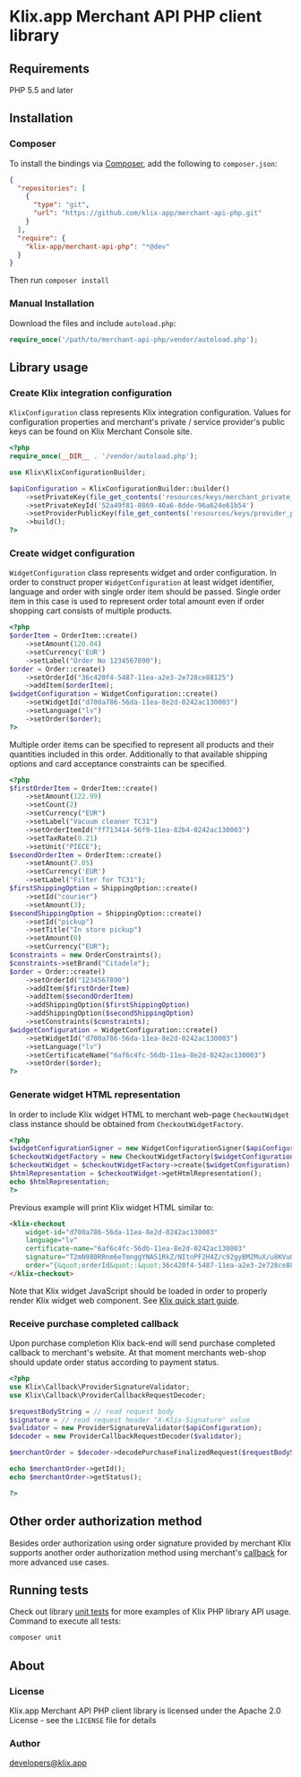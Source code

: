 # Klix.app Merchant API PHP client library

## Requirements

PHP 5.5 and later

## Installation

### Composer

To install the bindings via [Composer](http://getcomposer.org/), add the following to `composer.json`:

```json
{
  "repositories": [
    {
      "type": "git",
      "url": "https://github.com/klix-app/merchant-api-php.git"
    }
  ],
  "require": {
    "klix-app/merchant-api-php": "*@dev"
  }
}
```

Then run `composer install`

### Manual Installation

Download the files and include `autoload.php`:

```php
require_once('/path/to/merchant-api-php/vendor/autoload.php');
```

## Library usage

### Create Klix integration configuration

`KlixConfiguration` class represents Klix integration configuration. Values for configuration properties and merchant's private / service provider's public keys can be found on Klix Merchant Console site.

```php
<?php
require_once(__DIR__ . '/vendor/autoload.php');

use Klix\KlixConfigurationBuilder;

$apiConfiguration = KlixConfigurationBuilder::builder()
    ->setPrivateKey(file_get_contents('resources/keys/merchant_private_key.pem'))
    ->setPrivateKeyId('52a49f81-0869-40a6-8dde-96a624e61b54')
    ->setProviderPublicKey(file_get_contents('resources/keys/provider_public_key.pem'))
    ->build();
?>
```

### Create widget configuration

`WidgetConfiguration` class represents widget and order configuration. 
In order to construct proper `WidgetConfiguration` at least widget identifier, language and order with single order item should be passed.
Single order item in this case is used to represent order total amount even if order shopping cart consists of multiple products.

```php
<?php
$orderItem = OrderItem::create()
    ->setAmount(120.04)
    ->setCurrency('EUR')
    ->setLabel("Order No 1234567890");
$order = Order::create()
    ->setOrderId("36c420f4-5487-11ea-a2e3-2e728ce88125")
    ->addItem($orderItem);
$widgetConfiguration = WidgetConfiguration::create()
    ->setWidgetId("d700a786-56da-11ea-8e2d-0242ac130003")
    ->setLanguage("lv")
    ->setOrder($order);
?>
```

Multiple order items can be specified to represent all products and their quantities included in this order.
Additionally to that available shipping options and card acceptance constraints can be specified.  

```php
<?php
$firstOrderItem = OrderItem::create()
    ->setAmount(122.99)
    ->setCount(2)
    ->setCurrency("EUR")
    ->setLabel("Vacuum cleaner TC31")
    ->setOrderItemId("ff713414-56f9-11ea-82b4-0242ac130003")
    ->setTaxRate(0.21)
    ->setUnit("PIECE");
$secondOrderItem = OrderItem::create()
    ->setAmount(7.05)
    ->setCurrency('EUR')
    ->setLabel("Filter for TC31");
$firstShippingOption = ShippingOption::create()
    ->setId("courier")
    ->setAmount(3);
$secondShippingOption = ShippingOption::create()
    ->setId("pickup")
    ->setTitle("In store pickup")
    ->setAmount(0)
    ->setCurrency("EUR");
$constraints = new OrderConstraints();
$constraints->setBrand("Citadele");
$order = Order::create()
    ->setOrderId("1234567890")
    ->addItem($firstOrderItem)
    ->addItem($secondOrderItem)
    ->addShippingOption($firstShippingOption)
    ->addShippingOption($secondShippingOption)
    ->setConstraints($constraints);
$widgetConfiguration = WidgetConfiguration::create()
    ->setWidgetId("d700a786-56da-11ea-8e2d-0242ac130003")
    ->setLanguage("lv")
    ->setCertificateName("6af6c4fc-56db-11ea-8e2d-0242ac130003")
    ->setOrder($order);
?>
```

### Generate widget HTML representation

In order to include Klix widget HTML to merchant web-page `CheckoutWidget` class instance should be obtained from `CheckoutWidgetFactory`.

```php
<?php
$widgetConfigurationSigner = new WidgetConfigurationSigner($apiConfiguration);
$checkoutWidgetFactory = new CheckoutWidgetFactory($widgetConfigurationSigner);
$checkoutWidget = $checkoutWidgetFactory->create($widgetConfiguration);
$htmlRepresentation = $checkoutWidget->getHtmlRepresentation();
echo $htmlRepresentation;
?>
```

Previous example will print Klix widget HTML similar to:

```html
<klix-checkout 
    widget-id="d700a786-56da-11ea-8e2d-0242ac130003" 
    language="lv" 
    certificate-name="6af6c4fc-56db-11ea-8e2d-0242ac130003" 
    signature="T2mN980RRnm6eTmnggYNA51RkZ/NItnPF2H4Z/c92gyBM2MuX/u8KVuQsdBlt9XDUfFq6HA2sXIr1cNWzUrTV51VHsuq5u17aTZ4a1rWPjdegjfVVI0ErIDXKrEHzvS1PJ0VvyFUBeZEQEXWTMyRGfCTgO8/pDWbEfwTXeY8HzqftaGj00ej5/upGHhVn2SDVtGsp55I7uW/PIRUWCnxxZKwA/VzALUlTGgCGoxE9fhBiFVcOVPSi0sLUReL1yw21gRWLg/uMx6tuNHK25fvtLzVLO6MigOruA5mFfT3jnHHczrkpjOeOJ+FwZ1mmkCOyCdPYC0G8CCF8C5EYBr4dA==" 
    order="{&quot;orderId&quot;:&quot;36c420f4-5487-11ea-a2e3-2e728ce88125&quot;,&quot;items&quot;:[{&quot;amount&quot;:122.99,&quot;currency&quot;:&quot;EUR&quot;,&quot;label&quot;:&quot;Vacuum cleaner TC31&quot;,&quot;count&quot;:2,&quot;unit&quot;:&quot;PIECE&quot;,&quot;taxRate&quot;:0.21,&quot;orderItemId&quot;:&quot;ff713414-56f9-11ea-82b4-0242ac130003&quot;},{&quot;amount&quot;:7.05,&quot;currency&quot;:&quot;EUR&quot;,&quot;label&quot;:&quot;Filter for TC31&quot;,&quot;count&quot;:null,&quot;unit&quot;:null,&quot;taxRate&quot;:null,&quot;orderItemId&quot;:null}],&quot;shippingOptions&quot;:[{&quot;id&quot;:&quot;courier&quot;,&quot;amount&quot;:3,&quot;currency&quot;:null,&quot;taxRate&quot;:null,&quot;title&quot;:null,&quot;excludeFromOrderIfFree&quot;:null},{&quot;id&quot;:&quot;pickup&quot;,&quot;amount&quot;:0,&quot;currency&quot;:&quot;EUR&quot;,&quot;taxRate&quot;:null,&quot;title&quot;:&quot;In store pickup&quot;,&quot;excludeFromOrderIfFree&quot;:null}],&quot;constraints&quot;:{&quot;paymentScheme&quot;:null,&quot;issuer&quot;:null,&quot;brand&quot;:&quot;Citadele&quot;}}">
</klix-checkout>
```

Note that Klix widget JavaScript should be loaded in order to properly render Klix widget web component. See [Klix quick start guide](https://developers.klix.app/quick-start-guide/#1-embed-klix-widget-into-your-web-shop).

### Receive purchase completed callback

Upon purchase completion Klix back-end will send purchase completed callback to merchant's website. At that moment merchants web-shop should update order status according to payment status.

```php
<?php
use Klix\Callback\ProviderSignatureValidator;
use Klix\Callback\ProviderCallbackRequestDecoder;

$requestBodyString = // read request body
$signature = // read request header "X-Klix-Signature" value 
$validator = new ProviderSignatureValidator($apiConfiguration);
$decoder = new ProviderCallbackRequestDecoder($validator);

$merchantOrder = $decoder->decodePurchaseFinalizedRequest($requestBodyString, $signature);

echo $merchantOrder->getId();
echo $merchantOrder->getStatus();

?>
```

## Other order authorization method

Besides order authorization using order signature provided by merchant Klix supports another order authorization method using merchant's [callback](callback-validation.md) for more advanced use cases.

## Running tests

Check out library [unit tests](test/Klix) for more examples of Klix PHP library API usage. Command to execute all tests:

```bash
composer unit
```

## About

### License

Klix.app Merchant API PHP client library is licensed under the Apache 2.0 License - see the `LICENSE` file for details

### Author

developers@klix.app
